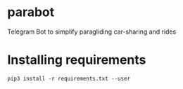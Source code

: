 # parabot
Telegram Bot to simplify paragliding car-sharing and rides


# Installing requirements
`pip3 install -r requirements.txt --user`